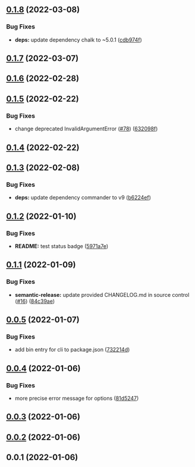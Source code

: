 ## [0.1.8](https://github.com/donmahallem/lerna-fixer/compare/v0.1.7...v0.1.8) (2022-03-08)


### Bug Fixes

* **deps:** update dependency chalk to ~5.0.1 ([cdb974f](https://github.com/donmahallem/lerna-fixer/commit/cdb974febea688bf93735510db0342ac4014519b))

## [0.1.7](https://github.com/donmahallem/lerna-fixer/compare/v0.1.6...v0.1.7) (2022-03-07)

## [0.1.6](https://github.com/donmahallem/lerna-fixer/compare/v0.1.5...v0.1.6) (2022-02-28)

## [0.1.5](https://github.com/donmahallem/lerna-fixer/compare/v0.1.4...v0.1.5) (2022-02-22)


### Bug Fixes

* change deprecated InvalidArgumentError ([#78](https://github.com/donmahallem/lerna-fixer/issues/78)) ([632098f](https://github.com/donmahallem/lerna-fixer/commit/632098fae300b7a5402045c251c7e70fab58e4b0))

## [0.1.4](https://github.com/donmahallem/lerna-fixer/compare/v0.1.3...v0.1.4) (2022-02-22)

## [0.1.3](https://github.com/donmahallem/lerna-fixer/compare/v0.1.2...v0.1.3) (2022-02-08)


### Bug Fixes

* **deps:** update dependency commander to v9 ([b6224ef](https://github.com/donmahallem/lerna-fixer/commit/b6224ef73c57b28fc96555d0147f8fe8ef52323c))

## [0.1.2](https://github.com/donmahallem/lerna-fixer/compare/v0.1.1...v0.1.2) (2022-01-10)


### Bug Fixes

* **README:** test status badge ([5971a7e](https://github.com/donmahallem/lerna-fixer/commit/5971a7edf0b02e69ce2928f9ab7476d70c125e15))

## [0.1.1](https://github.com/donmahallem/lerna-fixer/compare/v0.1.0...v0.1.1) (2022-01-09)


### Bug Fixes

* **semantic-release:** update provided CHANGELOG.md in source control ([#16](https://github.com/donmahallem/lerna-fixer/issues/16)) ([84c39ae](https://github.com/donmahallem/lerna-fixer/commit/84c39ae0429b054b99eeeb4fd08d48a39584349a))

## [0.0.5](https://github.com/donmahallem/lerna-fixer/compare/v0.0.4...v0.0.5) (2022-01-07)


### Bug Fixes

* add bin entry for cli to package.json ([732214d](https://github.com/donmahallem/lerna-fixer/commit/732214d82210e43cb023d2c546b2ed6e0fc24f24))



## [0.0.4](https://github.com/donmahallem/lerna-fixer/compare/v0.0.3...v0.0.4) (2022-01-06)


### Bug Fixes

* more precise error message for options ([81d5247](https://github.com/donmahallem/lerna-fixer/commit/81d5247601c815230cb581342f17aef459d4ce7e))



## [0.0.3](https://github.com/donmahallem/lerna-fixer/compare/v0.0.2...v0.0.3) (2022-01-06)



## [0.0.2](https://github.com/donmahallem/lerna-fixer/compare/v0.0.1...v0.0.2) (2022-01-06)



## 0.0.1 (2022-01-06)
